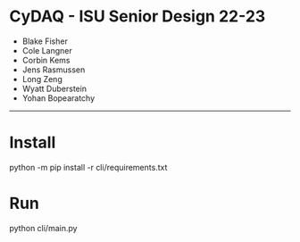 # CyDAQ - ISU Senior Design 22-23
- Blake Fisher
- Cole Langner
- Corbin Kems
- Jens Rasmussen
- Long Zeng
- Wyatt Duberstein
- Yohan Bopearatchy
---

# Install
python -m pip install -r cli/requirements.txt

# Run 
python cli/main.py
